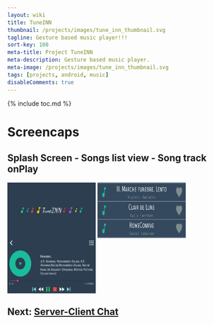 ```yaml
---
layout: wiki
title: TuneINN
thumbnail: /projects/images/tune_inn_thumbnail.svg
tagline: Gesture based music player!!!
sort-key: 100
meta-title: Project TuneINN
meta-description: Gesture based music player.
meta-image: /projects/images/tune_inn_thumbnail.svg
tags: [projects, android, music]
disableComments: true
---
```


{% include toc.md %}

# Screencaps
## Splash Screen - Songs list view - Song track onPlay

<img src="/screenShots/GestureTuneINN/SongsMainScreen.png" align="center" title="MainScreen" width="200" height="125">

<img src="/screenShots/GestureTuneINN/SongsList.png" align="center" title="Songs list" width="200" height="125">

<img src="/screenShots/GestureTuneINN/SongTrack.png" align="center" title="Song Track" width="200" height="125"> 


## Next: [Server-Client Chat](/projects/server-client-chat)